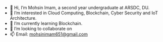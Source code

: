 - 👋 Hi, I’m Mohsin Imam, a second year undergraduate at ARSDC, DU.
- 👀 I’m interested in Cloud Computing, Blockchain, Cyber Security and IoT Architecture.
- 🌱 I’m currently learning Blockchain.
- 💞️ I’m looking to collaborate on 
- 📫 Email: mohsinimam651@gmail.com

<!---
mohsin-88069/mohsin-88069 is a ✨ special ✨ repository because its `README.md` (this file) appears on your GitHub profile.
You can click the Preview link to take a look at your changes.
--->
